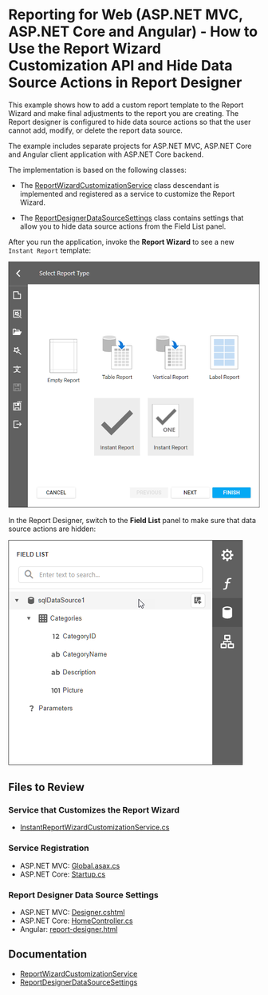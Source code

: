 # Reporting for Web (ASP.NET MVC, ASP.NET Core and Angular) - How to Use the Report Wizard Customization API and Hide Data Source Actions in Report Designer

This example shows how to add a custom report template to the Report Wizard and make final adjustments to the report you are creating. The Report designer is configured to hide data source actions so that the user cannot add, modify, or delete the report data source.

The example includes separate projects for ASP.NET MVC, ASP.NET Core and Angular client application with ASP.NET Core backend.

The implementation is based on the following classes:
 
- The [ReportWizardCustomizationService](https://docs.devexpress.com/XtraReports/DevExpress.XtraReports.Web.ReportDesigner.Services.ReportWizardCustomizationService) class descendant is implemented and registered as a service to customize the Report Wizard.

- The [ReportDesignerDataSourceSettings](https://docs.devexpress.com/XtraReports/DevExpress.XtraReports.Web.ReportDesigner.ReportDesignerDataSourceSettings) class contains settings that allow you to hide data source actions from the Field List panel.
 
After you run the application, invoke the **Report Wizard** to see a new `Instant Report` template:

![Report Wizard with Custom Template](Images/template.png)

In the Report Designer, switch to the **Field List** panel to make sure that data source actions are hidden:

![Report Designer Field List with Hidden Actions](Images/field-list-actions.png)


## Files to Review

### Service that Customizes the Report Wizard

- [InstantReportWizardCustomizationService.cs](Mvc/ReportWizardCustomizationServiceMvcExample/Services/InstantReportWizardCustomizationService.cs)

### Service Registration

- ASP.NET MVC: [Global.asax.cs](Mvc/ReportWizardCustomizationServiceMvcExample/Global.asax.cs)
- ASP.NET Core: [Startup.cs](AspNetCore/ReportWizardCustomizationServiceAspNetCoreExample/Startup.cs)

### Report Designer Data Source Settings

- ASP.NET MVC: [Designer.cshtml](Mvc/ReportWizardCustomizationServiceMvcExample/Views/Home/Designer.cshtml)
- ASP.NET Core: [HomeController.cs](AspNetCore/ReportWizardCustomizationServiceAspNetCoreExample/Controllers/HomeController.cs)
- Angular: [report-designer.html](Angular/ReportWizardCustomizationServiceAngularExample/ClientApp/src/app/reportdesigner/report-designer.html)

## Documentation

- [ReportWizardCustomizationService](https://docs.devexpress.com/XtraReports/DevExpress.XtraReports.Web.ReportDesigner.Services.ReportWizardCustomizationService)
- [ReportDesignerDataSourceSettings](https://docs.devexpress.com/XtraReports/DevExpress.XtraReports.Web.ReportDesigner.ReportDesignerDataSourceSettings)

